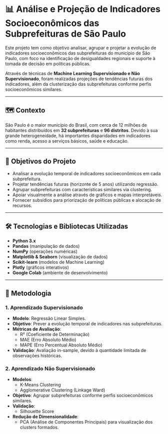 # 📊 Análise e Projeção de Indicadores Socioeconômicos das Subprefeituras de São Paulo

Este projeto tem como objetivo analisar, agrupar e projetar a evolução de indicadores socioeconômicos das subprefeituras do município de São Paulo, com foco na identificação de desigualdades regionais e suporte à tomada de decisão em políticas públicas.

Através de técnicas de **Machine Learning Supervisionado e Não Supervisionado**, foram realizadas projeções de tendências futuras dos indicadores, além da clusterização das subprefeituras conforme perfis socioeconômicos similares.

---

## 🗺️ Contexto

São Paulo é o maior município do Brasil, com cerca de 12 milhões de habitantes distribuídos em **32 subprefeituras** e **96 distritos**. Devido à sua grande heterogeneidade, há importantes disparidades em indicadores como renda, acesso a serviços básicos, saúde e educação.

---

## 🎯 Objetivos do Projeto

- Analisar a evolução temporal de indicadores socioeconômicos em cada subprefeitura.
- Projetar tendências futuras (horizonte de 5 anos) utilizando regressão.
- Agrupar subprefeituras com características similares via clustering.
- Apoiar visualmente a análise através de gráficos e mapas interpretáveis.
- Fornecer subsídios para priorização de políticas públicas e alocação de recursos.

---

## 🛠️ Tecnologias e Bibliotecas Utilizadas

- **Python 3.x**
- **Pandas** (manipulação de dados)
- **NumPy** (operações numéricas)
- **Matplotlib & Seaborn** (visualização de dados)
- **Scikit-learn** (modelos de Machine Learning)
- **Plotly** (gráficos interativos)
- **Google Colab** (ambiente de desenvolvimento)

---

## 🧪 Metodologia

### 1. Aprendizado Supervisionado
- **Modelo**: Regressão Linear Simples.
- **Objetivo**: Prever a evolução temporal de indicadores nas subprefeituras.
- **Métricas de Avaliação**: 
  - R² (Coeficiente de Determinação)
  - MAE (Erro Absoluto Médio)
  - MAPE (Erro Percentual Absoluto Médio)
- **Validação**: Avaliação in-sample, devido à quantidade limitada de observações históricas.

### 2. Aprendizado Não Supervisionado
- **Modelos**: 
  - K-Means Clustering
  - Agglomerative Clustering (Linkage Ward)
- **Objetivo**: Agrupar subprefeituras conforme perfis socioeconômicos similares.
- **Validação**:
  - Silhouette Score
- **Redução de Dimensionalidade**: 
  - PCA (Análise de Componentes Principais) para visualização dos clusters formados.
